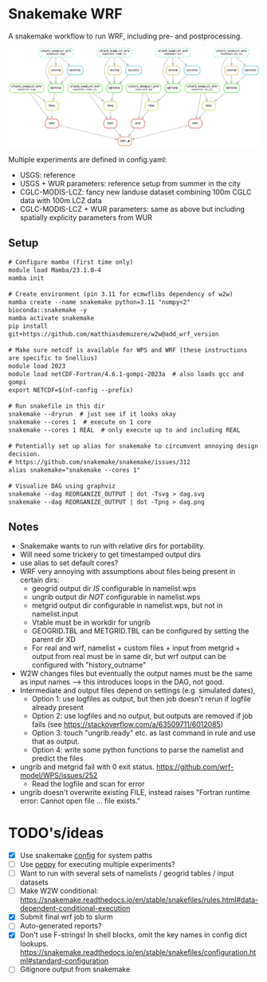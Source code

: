 # Snakemake WRF

A snakemake workflow to run WRF, including pre- and postprocessing.

![Task graph of WRF workflow](WRF.png)

Multiple experiments are defined in config.yaml:

- USGS: reference
- USGS + WUR parameters: reference setup from summer in the city
- CGLC-MODIS-LCZ: fancy new landuse dataset combining 100m CGLC data with 100m LCZ data
- CGLC-MODIS-LCZ + WUR parameters: same as above but including spatially explicity parameters from WUR

## Setup

```
# Configure mamba (first time only)
module load Mamba/23.1.0-4
mamba init

# Create environment (pin 3.11 for ecmwflibs dependency of w2w)
mamba create --name snakemake python=3.11 "numpy<2" bioconda::snakemake -y
mamba activate snakemake
pip install git+https://github.com/matthiasdemuzere/w2w@add_wrf_version

# Make sure netcdf is available for WPS and WRF (these instructions are specific to Snellius)
module load 2023
module load netCDF-Fortran/4.6.1-gompi-2023a  # also loads gcc and gompi
export NETCDF=$(nf-config --prefix)

# Run snakefile in this dir
snakemake --dryrun  # just see if it looks okay
snakemake --cores 1  # execute on 1 core
snakemake --cores 1 REAL  # only execute up to and including REAL

# Potentially set up alias for snakemake to circumvent annoying design decision.
# https://github.com/snakemake/snakemake/issues/312
alias snakemake="snakemake --cores 1"

# Visualize DAG using graphviz
snakemake --dag REORGANIZE_OUTPUT | dot -Tsvg > dag.svg
snakemake --dag REORGANIZE_OUTPUT | dot -Tpng > dag.png
```

## Notes

- Snakemake wants to run with relative dirs for portability.
- Will need some trickery to get timestamped output dirs
- use alias to set default cores?
- WRF very annoying with assumptions about files being present in certain dirs:
  - geogrid output dir _IS_ configurable in namelist.wps
  - ungrib output dir _NOT_ configurable in namelist.wps
  - metgrid output dir configurable in namelist.wps, but not in namelist.input
  - Vtable must be in workdir for ungrib
  - GEOGRID.TBL and METGRID.TBL can be configured by setting the parent dir XD
  - For real and wrf, namelist + custom files + input from metgrid + output from real must be in same dir, but wrf output can be configured with "history_outname"
- W2W changes files but eventually the output names must be the same as input names --> this introduces loops in the DAG, not good.
- Intermediate and output files depend on settings (e.g. simulated dates),
  - Option 1: use logfiles as output, but then job doesn't rerun if logfile already present
  - Option 2: use logfiles and no output, but outputs are removed if job fails (see https://stackoverflow.com/a/63509711/6012085)
  - Option 3: touch "ungrib.ready" etc. as last command in rule and use that as output.
  - Option 4: write some python functions to parse the namelist and predict the files
- ungrib and metgrid fail with 0 exit status. https://github.com/wrf-model/WPS/issues/252
  - Read the logfile and scan for error
- ungrib doesn't overwrite existing FILE, instead raises "Fortran runtime error: Cannot open file ... file exists."

# TODO's/ideas

- [x] Use snakemake [config](https://snakemake.readthedocs.io/en/stable/snakefiles/configuration.html) for system paths
- [ ] Use [peppy](https://snakemake.readthedocs.io/en/stable/snakefiles/configuration.html#configuring-scientific-experiments-via-peps) for executing multiple experiments?
- [ ] Want to run with several sets of namelists / geogrid tables / input datasets
- [ ] Make W2W conditional: https://snakemake.readthedocs.io/en/stable/snakefiles/rules.html#data-dependent-conditional-execution
- [x] Submit final wrf job to slurm
- [ ] Auto-generated reports?
- [x] Don't use F-strings! In shell blocks, omit the key names in config dict lookups. https://snakemake.readthedocs.io/en/stable/snakefiles/configuration.html#standard-configuration
- [ ] Gitignore output from snakemake
